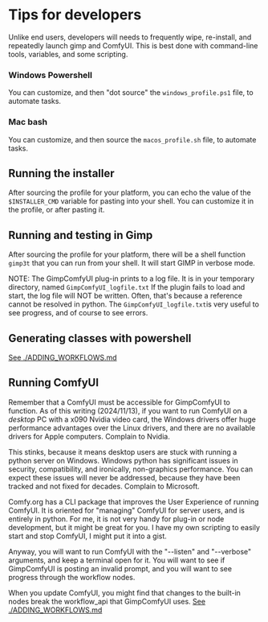 # Tips for developers

Unlike end users, developers will needs to frequently wipe, re-install, and repeatedly launch gimp and ComfyUI. This is best done with command-line tools, variables, and some scripting.

### Windows Powershell
You can customize, and then "dot source" the `windows_profile.ps1` file, to automate tasks.
### Mac bash
You can customize, and then source the `macos_profile.sh` file, to automate tasks.
## Running the installer
After sourcing the profile for your platform, you can echo the value of the `$INSTALLER_CMD` variable for pasting into your shell.
You can customize it in the profile, or after pasting it.
## Running and testing in Gimp
After sourcing the profile for your platform, there will be a shell function `gimp3t` that you can run from your shell. It will start GIMP in verbose mode.

NOTE: The GimpComfyUI plug-in prints to a log file. It is in your temporary directory, named `GimpComfyUI_logfile.txt` If the plugin fails to load and start, the log file will NOT be written. Often, that's because a reference cannot be resolved in python. The `GimpComfyUI_logfile.txt`is very useful to see progress, and of course to see errors.

## Generating classes with powershell
[See ./ADDING_WORKFLOWS.md](ADDING_WORKFLOWS.md)
## Running ComfyUI
Remember that a ComfyUI must be accessible for GimpComfyUI to function.
As of this writing (2024/11/13), if you want to run ComfyUI on a *desktop* PC with a x090 Nvidia video card, the Windows drivers offer huge performance advantages over the Linux drivers, and there are no available drivers for Apple computers. Complain to Nvidia.

This stinks, because it means desktop users are stuck with running a python server on Windows. Windows python has significant issues in security, compatibility, and ironically, non-graphics performance. You can expect these issues will never be addressed, because they have been tracked and not fixed for decades. Complain to Microsoft.

Comfy.org has a CLI package that improves the User Experience of running ComfyUI. It is oriented for "managing" ComfyUI for server users, and is entirely in python. For me, it is not very handy for plug-in or node development, but it might be great for you. I have my own scripting to easily start and stop ComfyUI, I might put it into a gist.

Anyway, you will want to run ComfyUI with the "--listen" and "--verbose" arguments, and keep a terminal open for it. You will want to see if GimpComfyUI is posting an invalid prompt, and you will want to see progress through the workflow nodes.

When you update ComfyUI, you might find that changes to the built-in nodes break the workflow_api that GimpComfyUI uses. [See ./ADDING_WORKFLOWS.md](ADDING_WORKFLOWS.md)

